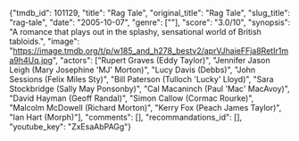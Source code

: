 {"tmdb_id": 101129, "title": "Rag Tale", "original_title": "Rag Tale", "slug_title": "rag-tale", "date": "2005-10-07", "genre": [""], "score": "3.0/10", "synopsis": "A romance that plays out in the splashy, sensational world of British tabloids.", "image": "https://image.tmdb.org/t/p/w185_and_h278_bestv2/aprVJhaieFFja8RetIr1ma9h4Uq.jpg", "actors": ["Rupert Graves (Eddy Taylor)", "Jennifer Jason Leigh (Mary Josephine 'MJ' Morton)", "Lucy Davis (Debbs)", "John Sessions (Felix Miles Sty)", "Bill Paterson (Tulloch 'Lucky' Lloyd)", "Sara Stockbridge (Sally May Ponsonby)", "Cal Macaninch (Paul 'Mac' MacAvoy)", "David Hayman (Geoff Randal)", "Simon Callow (Cormac Rourke)", "Malcolm McDowell (Richard Morton)", "Kerry Fox (Peach James Taylor)", "Ian Hart (Morph)"], "comments": [], "recommandations_id": [], "youtube_key": "ZxEsaAbPAGg"}